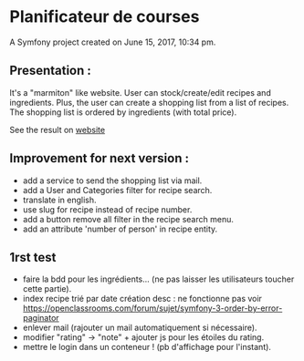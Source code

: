 Planificateur de courses
========================

A Symfony project created on June 15, 2017, 10:34 pm.

## Presentation :

It's a "marmiton" like website. User can stock/create/edit recipes and ingredients. Plus, the user can create a shopping list from a list of recipes. The shopping list is ordered by ingredients (with total price).

See the result on [website](https://fromdanut.hd.free.fr/pc)

## Improvement for next version :

- add a service to send the shopping list via mail.
- add a User and Categories filter for recipe search.
- translate in english.
- use slug for recipe instead of recipe number.
- add a button remove all filter in the recipe search menu.
- add an attribute 'number of person' in recipe entity.


## 1rst test

- faire la bdd pour les ingrédients... (ne pas laisser les utilisateurs toucher cette partie).
- index recipe trié par date création desc : ne fonctionne pas voir https://openclassrooms.com/forum/sujet/symfony-3-order-by-error-paginator
- enlever mail (rajouter un mail automatiquement si nécessaire).
- modifier "rating" -> "note" + ajouter js pour les étoiles du rating.
- mettre le login dans un conteneur ! (pb d'affichage pour l'instant).
